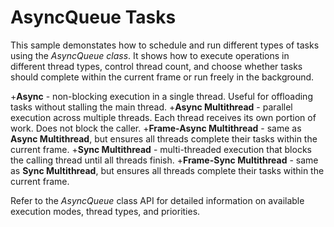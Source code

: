 # AsyncQueue Tasks

This sample demonstates how to schedule and run different types of tasks using the *AsyncQueue class*. It shows how to execute operations in different thread types, control thread count, and choose whether tasks should complete within the current frame or run freely in the background.

+**Async** - non-blocking execution in a single thread. Useful for offloading tasks without stalling the main thread.
+**Async Multithread** - parallel execution across multiple threads. Each thread receives its own portion of work. Does not block the caller.
+**Frame-Async Multithread** - same as **Async Multithread**, but ensures all threads complete their tasks within the current frame.
+**Sync Multithread** - multi-threaded execution that blocks the calling thread until all threads finish.
+**Frame-Sync Multithread** - same as **Sync Multithread**, but ensures all threads complete their tasks within the current frame.

Refer to the *AsyncQueue* class API for detailed information on available execution modes, thread types, and priorities.